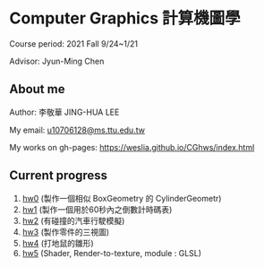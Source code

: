 # Computer Graphics 計算機圖學

Course period: 2021 Fall 9/24~1/21

Advisor: Jyun-Ming Chen
## About me
Author: 李敬華 JING-HUA LEE

My email: [u10706128@ms.ttu.edu.tw](https://mail.google.com/mail/u/0/?tab=rm&ogbl#inbox?compose=GTvVlcRzDsfXZnftdpZVnJhWTdzlfVdzGwhTqhZMGhvwMfDsfmwnFlvFXghCPqNCRDfClKCmGZvjw)

My works on gh-pages: https://weslia.github.io/CGhws/index.html
## Current progress
1. [hw0](https://weslia.github.io/CGhws/hw0/hw0.html) (製作一個相似 BoxGeometry 的 CylinderGeometr)
2. [hw1](https://weslia.github.io/CGhws/hw1/hw1.html) (製作一個用於60秒內之倒數計時碼表)
2. [hw2](https://weslia.github.io/CGhws/hw2/hw22.html) (有碰撞的汽車行駛模擬)
3. [hw3](https://weslia.github.io/CGhws/hw3/hw3.html) (製作零件的三視圖)
4. [hw4](https://weslia.github.io/CGhws/hw4/hw4.html) (打地鼠的雛形)
5. [hw5](https://weslia.github.io/CGhws/hw5/hw5.html) (Shader, Render-to-texture, module : GLSL)
